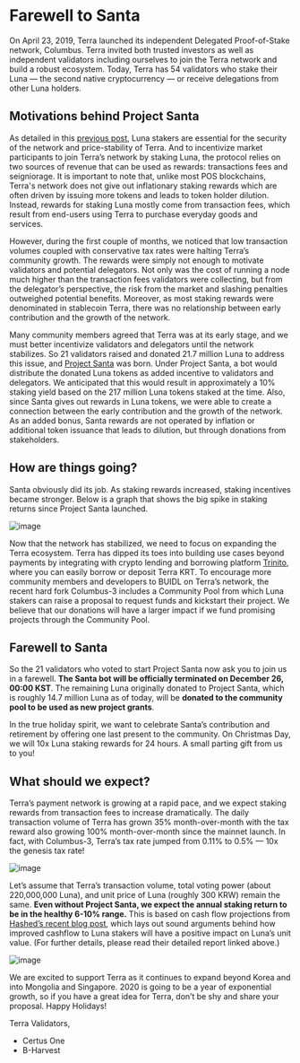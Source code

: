 # Farewell to Santa

On April 23, 2019, Terra launched its independent Delegated Proof-of-Stake network, Columbus. Terra invited both trusted investors as well as independent validators including ourselves to join the Terra network and build a robust ecosystem. Today, Terra has 54 validators who stake their Luna — the second native cryptocurrency — or receive delegations from other Luna holders.

## Motivations behind Project Santa

As detailed in this [previous post](https://medium.com/terra-money/introducing-the-new-terra-protocol-ed4a8fbefe4c), Luna stakers are essential for the security of the network and price-stability of Terra. And to incentivize market participants to join Terra’s network by staking Luna, the protocol relies on two sources of revenue that can be used as rewards: transactions fees and seigniorage. It is important to note that, unlike most POS blockchains, Terra's network does not give out inflationary staking rewards which are often driven by issuing more tokens and leads to token holder dilution. Instead, rewards for staking Luna mostly come from transaction fees, which result from end-users using Terra to purchase everyday goods and services.

However, during the first couple of months, we noticed that low transaction volumes coupled with conservative tax rates were halting Terra’s community growth. The rewards were simply not enough to motivate validators and potential delegators. Not only was the cost of running a node much higher than the transaction fees validators were collecting, but from the delegator’s perspective, the risk from the market and slashing penalties outweighed potential benefits. Moreover, as most staking rewards were denominated in stablecoin Terra, there was no relationship between early contribution and the growth of the network.

Many community members agreed that Terra was at its early stage, and we must better incentivize validators and delegators until the network stabilizes. So 21 validators raised and donated 21.7 million Luna to address this issue, and [Project Santa](https://medium.com/terra-money/project-santa-community-initiative-b8ab6c4d79be) was born. Under Project Santa, a bot would distribute the donated Luna tokens as added incentive to validators and delegators. We anticipated that this would result in approximately a 10% staking yield based on the 217 million Luna tokens staked at the time. Also, since Santa gives out rewards in Luna tokens, we were able to create a connection between the early contribution and the growth of the network. As an added bonus, Santa rewards are not operated by inflation or additional token issuance that leads to dilution, but through donations from stakeholders.

## How are things going?

Santa obviously did its job. As staking rewards increased, staking incentives became stronger. Below is a graph that shows the big spike in staking returns since Project Santa launched.

![image](https://user-images.githubusercontent.com/859697/71129115-03085700-21ef-11ea-82a9-b60a9a165163.png)

Now that the network has stabilized, we need to focus on expanding the Terra ecosystem. Terra has dipped its toes into building use cases beyond payments by integrating with crypto lending and borrowing platform [Trinito](https://trinito.io/pool), where you can easily borrow or deposit Terra KRT. To encourage more community members and developers to BUIDL on Terra’s network, the recent hard fork Columbus-3 includes a Community Pool from which Luna stakers can raise a proposal to request funds and kickstart their project. We believe that our donations will have a larger impact if we fund promising projects through the Community Pool.

## Farewell to Santa

So the 21 validators who voted to start Project Santa now ask you to join us in a farewell. **The Santa bot will be officially terminated on December 26, 00:00 KST**. The remaining Luna originally donated to Project Santa, which is roughly 14.7 million Luna as of today, will be **donated to the community pool to be used as new project grants**.

In the true holiday spirit, we want to celebrate Santa’s contribution and retirement by offering one last present to the community. On Christmas Day, we will 10x Luna staking rewards for 24 hours. A small parting gift from us to you!

## What should we expect?

Terra’s payment network is growing at a rapid pace, and we expect staking rewards from transaction fees to increase dramatically. The daily transaction volume of Terra has grown 35% month-over-month with the tax reward also growing 100% month-over-month since the mainnet launch. In fact, with Columbus-3, Terra’s tax rate jumped from 0.11% to 0.5% — 10x the genesis tax rate!

![image](https://user-images.githubusercontent.com/859697/71129240-4f539700-21ef-11ea-88ee-782313d48fe5.png)

Let’s assume that Terra’s transaction volume, total voting power (about 220,000,000 Luna), and unit price of Luna (roughly 300 KRW) remain the same. **Even without Project Santa, we expect the annual staking return to be in the healthy 6-10% range.** This is based on cash flow projections from [Hashed’s recent blog post](https://medium.com/hashed-official/capitalizing-on-terras-growth-a-valuation-framework-for-luna-f7d2e4b750f8), which lays out sound arguments behind how improved cashflow to Luna stakers will have a positive impact on Luna’s unit value. (For further details, please read their detailed report linked above.)

![image](https://user-images.githubusercontent.com/859697/71129296-6befcf00-21ef-11ea-8ebb-288fb3077f54.png)

We are excited to support Terra as it continues to expand beyond Korea and into Mongolia and Singapore. 2020 is going to be a year of exponential growth, so if you have a great idea for Terra, don’t be shy and share your proposal. Happy Holidays!

Terra Validators,

- Certus One
- B-Harvest
